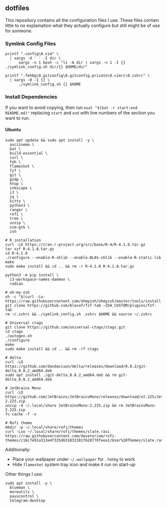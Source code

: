 ## dotfiles

This repository contains all the configuration files I use. These files contain
little to no explaination what they actually configure but still might be of use
for someone.


### Symlink Config Files
```
printf ".config\0.vim" \
  | xargs -d ' ' -I dir \
      xargs -n 1 bash -c "ls -A dir | xargs -n 1 -I {} ./symlink_config.sh dir/{} $HOME/dir"

printf ".fehbg\0.gitconfig\0.gitconfig.private\0.vimrc\0.zshrc" \
  | xargs -0 -I {} \
      ./symlink_config.sh {} $HOME
```

### Install Dependencies
If you want to avoid copying, then run `eval "$(bat -r start:end README.md)"`
replacing `start` and `end` with line numbers of the section you want to run.

#### Ubuntu
```
sudo apt update && sudo apt install -y \
  asciinema \
  bat \
  build-essential \
  curl \
  feh \
  flameshot \
  fzf \
  git \
  gimp \
  htop \
  inkscape \
  i3 \
  jq \
  kitty \
  python3 \
  ranger \
  rofi \
  tree \
  unzip \
  vim-gtk \
  zsh

# R installation
curl -LO https://cran.r-project.org/src/base/R-4/R-4.1.0.tar.gz
tar xzf R-4.1.0.tar.gz
cd R-4.1.0
./configure --enable-R-shlib --enable-BLAS-shlib --enable-R-static-lib
make
sudo make install && cd .. && rm -r R-4.1.0 R-4.1.0.tar.gz

python3 -m pip install \
  i3-workspace-names-daemon \
  radian

# oh-my-zsh
sh -c "$(curl -Lo- https://raw.githubusercontent.com/ohmyzsh/ohmyzsh/master/tools/install.sh)"
git clone https://github.com/Aloxaf/fzf-tab ~ZSH_CUSTOM/plugins/fzf-tab
rm ~/.zshrc && ./symlink_config.sh .zshrc $HOME && source ~/.zshrc

# Universal ctags
git clone https://github.com/universal-ctags/ctags.git
cd ctags
./autogen.sh
./configure
make
sudo make install && cd .. && rm -rf ctags

# delta
curl -LO https://github.com/dandavison/delta/releases/download/0.8.2/git-delta_0.8.2_amd64.deb
sudo apt install ./git-delta_0.8.2_amd64.deb && rm git-delta_0.8.2_amd64.deb

# JetBrains Mono
curl -LO https://github.com/JetBrains/JetBrainsMono/releases/download/v2.225/JetBrainsMono-2.225.zip
unzip -d ~/.local/share JetBrainsMono-2.225.zip && rm JetBrainsMono-2.225.zip
fc-cache -f -v

# Rofi theme
mkdir -p ~/.local/share/rofi/themes
curl -Lso ~/.local/share/rofi/themes/slate.rasi https://raw.githubusercontent.com/davatorium/rofi-themes/c16c7e91a313e4f325d631832381f628778feea1/User%20Themes/slate.rasi
```

Additionally:
* Place your wallpaper under `~/.wallpaper` for `.fehbg` to work
* Hide `flameshot` system tray icon and make it run on start-up

Other things I use:
```
sudo apt install -y \
  blueman \
  moreutils \
  pavucontrol \
  telegram-desktop
```
